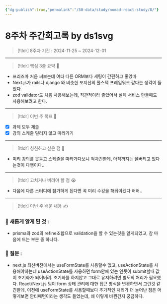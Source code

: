 ```yaml
---
{"dg-publish":true,"permalink":"/50-data/study/nomad-react-study/8/"}
---
```


# 8주차 주간회고록 by ds1svg

> [!tldr] 8주차
> 기간 : 2024-11-25 ~ 2024-12-01

---

> [!tldr]  핵심 3줄 요약 💖
- 프리즈마 처음 써보는데 여타 다른 ORM보다 세팅이 간편하고 좋았따
- Next.js가 rails나 django 와 비슷한 포지션의 풀스택 프레임워크 같다는 생각이 들었다
- zod validator도 처음 사용해보는데, 직관적이라 좋았어서 실제 서비스 만들때도 사용해보려고 한다.

---

> [!tldr]  이번 주 목표 🎯
- [x] 과제 모두 제출
- [x] 강의 스케줄 밀리지 않고 따라가기

---

> [!tldr] 칭친하고 싶은 점 👏
- 미리 강의를 못듣고 스케줄을 따라가다보니 벅차긴한데, 아직까지는 잘버티고 있다는것이 다행이다..

---

> [!tldr] 고치거나 버려야 할 점 😭
- 다음에 다른 스터디에 참가하게 된다면 꼭 미리 수강을 해둬야겠다 허허..

---

> [!tldr]  이번 주 배운 내용 ✍️

### 🤩 새롭게 알게 된 것 :
- prisma와 zod의 refine조합으로 validation을 할 수 있는것을 알게되었고, 참 마음에 드는 부분 중 하나다.

### 🤔 질문 :
- next.js 최신버전에서는 useFormState를 사용할수 없고, useActionState를 사용해야하는데 useActionState를 사용하면 form안에 있는 인풋이 submit할때 값이 초기화가 되어버려. 초기화를 하지않고 그대로 유지하려면 별도의 처리가 필요했다. React/Next.js 팀이 form 상태 관리에 대한 접근 방식을 변경하면서 그런것 같긴한데, 이전에 useFormState를 사용할때보다 추가적인 처리가 더 늘어난 점은 어떻게보면 안티패턴이라는 생각도 들었는데, 왜 이렇게 바뀐건지 궁금하다.